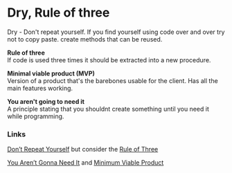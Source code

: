 # Dry, Rule of three

Dry - Don't repeat yourself. 
If you find yourself using code over and over try not to copy paste. create methods that can be reused.

**Rule of three**  
If code is used three times it should be extracted into a new procedure.  

**Minimal viable product (MVP)**  
Version of a product that's the barebones usable for the client. Has all the main features working.

**You aren't going to need it**  
A principle stating that you shouldnt create something until you need it while programming.  


### Links
[Don’t Repeat Yourself](https://en.wikipedia.org/wiki/Don%27t_repeat_yourself) but consider the [Rule of Three](https://en.wikipedia.org/wiki/Rule_of_three_(computer_programming))

[You Aren’t Gonna Need It](https://en.wikipedia.org/wiki/You_aren%27t_gonna_need_it) and [Minimum Viable Product](https://en.wikipedia.org/wiki/Minimum_viable_product)
